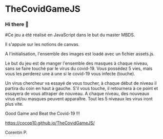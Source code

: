 # TheCovidGameJS

### Hi there 👋


#Ce jeu a été réalisé en JavaScript dans le but du master MBDS.

Il s'appuie sur les notions de canvas.

A l'initialisation, l'ensemble des images est loadé avec un fichier assets.js.

Le but du jeu est de manger l'ensemble des masques à chaque niveau, sans se faire touché par le virus du covid-19.
Vous possédez 5 vies, mais vous les perderez une à une si le covid-19 vous infecte (touche).

Un virus chercheur va essayé de vous toucher, à chaque début de niveau il partira du coin en haut à gauche.
S'il vous touche, il retournera à ce point et essayera de vous attraper de nouveau.
A chaque niveau, des nouveaux virus et/ou masques peuvent apparaître.
Tout les 5 niveaux les virus iront plus vite.

Good Game and Beat the Covid-19 !!!

https://cocop10.github.io/TheCovidGameJS/

Corentin P.

